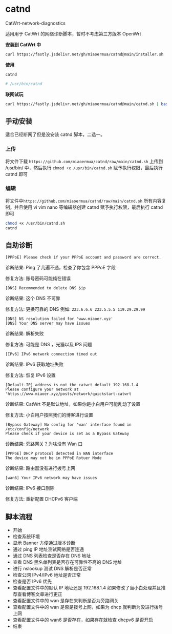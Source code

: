 <!--
 * @Author: 喵二
 * @Date: 2023-09-22 09:15:27
 * @LastEditors: 喵二
 * @LastEditTime: 2023-09-30 18:46:28
 * @FilePath: \catnd\README.md
-->
# catnd
CatWrt-network-diagnostics

适用用于 CatWrt 的网络诊断脚本，暂时不考虑第三方版本 OpenWrt

**安装到 CatWrt 中**

```bash
curl https://fastly.jsdelivr.net/gh/miaoermua/catnd@main/installer.sh | bash
```

**使用**

```bash
catnd

# /usr/bin/catnd
```

**联网试玩**

```bash
curl https://fastly.jsdelivr.net/gh/miaoermua/catnd@main/catnd.sh | bash
```

## 手动安装

适合已经断网了但是没安装 catnd 脚本，二选一。

### 上传

将文件下载 `https://github.com/miaoermua/catnd/raw/main/catnd.sh` 上传到 /usr/bin/ 中，然后执行 `chmod +x /usr/bin/catnd.sh` 赋予执行权限，最后执行 catnd 即可

### 编辑

将文件中`https://github.com/miaoermua/catnd/raw/main/catnd.sh` 所有内容复制，并且使用 vi vim nano 等编辑器创建 catnd 赋予执行权限，最后执行 catnd 即可

```bash
chmod +x /usr/bin/catnd.sh
catnd
```

## 自助诊断

```shell
[PPPoE] Please check if your PPPoE account and password are correct.
```

诊断结果: Ping 了几遍不通，检查了你包含 PPPoE 字段

修复方法: 账号密码可能纯在错误

```shell
[DNS] Recommended to delete DNS $ip
```

诊断结果: 这个 DNS 不可靠

修复方法: 更换可靠的 DNS 例如: `223.6.6.6 223.5.5.5 119.29.29.99`

```
[DNS] NS resolution failed for 'www.miaoer.xyz'
[DNS] Your DNS server may have issues
```

诊断结果: 解析失败

修复方法: 可能是 DNS ，光猫以及 IPS 问题

```shell
[IPv6] IPv6 network connection timed out
```

诊断结果: IPv6 获取地址失败

修复方法: 恢复 IPv6 设置

```shell
[Default-IP] address is not the catwrt default 192.168.1.4
Please configure your network at 'https://www.miaoer.xyz/posts/network/quickstart-catwrt
```

诊断结果: CatWrt 不是默认地址，如果你是小白用户可能乱动了设置

修复方法: 小白用户按照我们的博客进行设置

```shell
[Bypass Gateway] No config for 'wan' interface found in /etc/config/network
Please check if your device is set as a Bypass Gateway
```

诊断结果: 旁路网关？为啥没有 Wan 口

```shell
[PPPoE] DHCP protocol detected in WAN interface
The device may not be in PPPoE Rotuer Mode
```

诊断结果: 路由器没有进行拨号上网

```shell
[wan6] Your IPv6 network may have issues
```

诊断结果: IPv6 接口删除

修复方法: 重新配置 DHCPv6 客户端

## 脚本流程

- 开始
- 检查系统环境
- 显示 Banner 方便通过版本诊断
- 通过 ping IP 地址测试网络是否连通
- 通过 DNS 列表检查是否存在 DNS 地址
- 查看 DNS 黑名单列表是否存在可靠性不高的 DNS 地址
- 进行 nslookup 测试 DNS 解析是否正常
- 检查公网 IPv4/IPv6 地址是否正常
- 检查是否 IPv6 优先
- 查看配置文件中的默认 IP 地址还是 192.168.1.4 如果修改了当小白处理并且推荐查看博客文章进行更正
- 查看配置文件中的 wan 是存在来判断是否为旁路网关
- 查看配置文件中的 wan 是否是拨号上网，如果为 dhcp 就判断为没进行拨号上网
- 查看配置文件中的 wan6 是否存在，如果存在就检查 dhcpv6 是否开启
- 结束
